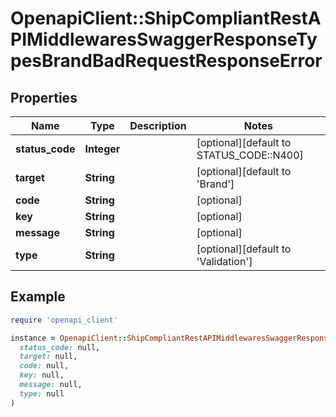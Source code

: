 # OpenapiClient::ShipCompliantRestAPIMiddlewaresSwaggerResponseTypesBrandBadRequestResponseError

## Properties

| Name | Type | Description | Notes |
| ---- | ---- | ----------- | ----- |
| **status_code** | **Integer** |  | [optional][default to STATUS_CODE::N400] |
| **target** | **String** |  | [optional][default to &#39;Brand&#39;] |
| **code** | **String** |  | [optional] |
| **key** | **String** |  | [optional] |
| **message** | **String** |  | [optional] |
| **type** | **String** |  | [optional][default to &#39;Validation&#39;] |

## Example

```ruby
require 'openapi_client'

instance = OpenapiClient::ShipCompliantRestAPIMiddlewaresSwaggerResponseTypesBrandBadRequestResponseError.new(
  status_code: null,
  target: null,
  code: null,
  key: null,
  message: null,
  type: null
)
```


